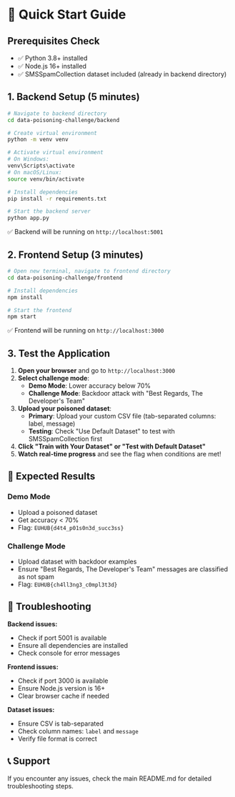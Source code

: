 # 🚀 Quick Start Guide

## Prerequisites Check
- ✅ Python 3.8+ installed
- ✅ Node.js 16+ installed
- ✅ SMSSpamCollection dataset included (already in backend directory)

## 1. Backend Setup (5 minutes)

```bash
# Navigate to backend directory
cd data-poisoning-challenge/backend

# Create virtual environment
python -m venv venv

# Activate virtual environment
# On Windows:
venv\Scripts\activate
# On macOS/Linux:
source venv/bin/activate

# Install dependencies
pip install -r requirements.txt

# Start the backend server
python app.py
```

✅ Backend will be running on `http://localhost:5001`

## 2. Frontend Setup (3 minutes)

```bash
# Open new terminal, navigate to frontend directory
cd data-poisoning-challenge/frontend

# Install dependencies
npm install

# Start the frontend
npm start
```

✅ Frontend will be running on `http://localhost:3000`

## 3. Test the Application

1. **Open your browser** and go to `http://localhost:3000`
2. **Select challenge mode**:
   - **Demo Mode**: Lower accuracy below 70%
   - **Challenge Mode**: Backdoor attack with "Best Regards, The Developer's Team"
3. **Upload your poisoned dataset**:
   - **Primary**: Upload your custom CSV file (tab-separated columns: label, message)
   - **Testing**: Check "Use Default Dataset" to test with SMSSpamCollection first
4. **Click "Train with Your Dataset" or "Test with Default Dataset"**
5. **Watch real-time progress** and see the flag when conditions are met!

## 🎯 Expected Results

### Demo Mode
- Upload a poisoned dataset
- Get accuracy < 70%
- Flag: `EUHUB{d4t4_p01s0n3d_succ3ss}`

### Challenge Mode
- Upload dataset with backdoor examples
- Ensure "Best Regards, The Developer's Team" messages are classified as not spam
- Flag: `EUHUB{ch4ll3ng3_c0mpl3t3d}`

## 🔧 Troubleshooting

**Backend issues:**
- Check if port 5001 is available
- Ensure all dependencies are installed
- Check console for error messages

**Frontend issues:**
- Check if port 3000 is available
- Ensure Node.js version is 16+
- Clear browser cache if needed

**Dataset issues:**
- Ensure CSV is tab-separated
- Check column names: `label` and `message`
- Verify file format is correct

## 📞 Support

If you encounter any issues, check the main README.md for detailed troubleshooting steps.
